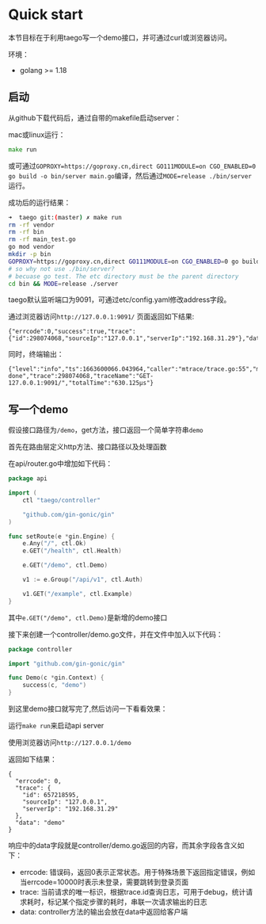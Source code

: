 # Quick start

本节目标在于利用taego写一个demo接口，并可通过curl或浏览器访问。

环境：

* golang >= 1.18

## 启动

从github下载代码后，通过自带的makefile启动server：

mac或linux运行：

```go
make run
```

或可通过`GOPROXY=https://goproxy.cn,direct GO111MODULE=on CGO_ENABLED=0 go build -o bin/server main.go`编译，然后通过`MODE=release ./bin/server`运行。

成功后的运行结果：

```bash
➜  taego git:(master) ✗ make run
rm -rf vendor
rm -rf bin
rm -rf main_test.go
go mod vendor
mkdir -p bin
GOPROXY=https://goproxy.cn,direct GO111MODULE=on CGO_ENABLED=0 go build -o bin/server main.go
# so why not use ./bin/server?
# becuase go test. The etc directory must be the parent directory
cd bin && MODE=release ./server
```

taego默认监听端口为9091，可通过etc/config.yaml修改address字段。

通过浏览器访问`http://127.0.0.1:9091/` 页面返回如下结果:

```
{"errcode":0,"success":true,"trace":{"id":298074068,"sourceIp":"127.0.0.1","serverIp":"192.168.31.29"},"data":"ok"}
```

同时，终端输出：

```
{"level":"info","ts":1663600066.043964,"caller":"mtrace/trace.go:55","msg":"step done","trace":298074068,"traceName":"GET-127.0.0.1:9091/","totalTime":"630.125µs"}
```

## 写一个demo

假设接口路径为`/demo`，get方法，接口返回一个简单字符串`demo`

首先在路由层定义http方法、接口路径以及处理函数

在api/router.go中增加如下代码：

```go
package api

import (
	ctl "taego/controller"

	"github.com/gin-gonic/gin"
)

func setRoute(e *gin.Engine) {
	e.Any("/", ctl.Ok)
	e.GET("/health", ctl.Health)

	e.GET("/demo", ctl.Demo)

	v1 := e.Group("/api/v1", ctl.Auth)

	v1.GET("/example", ctl.Example)
}
```

其中`e.GET("/demo", ctl.Demo)`是新增的demo接口

接下来创建一个controller/demo.go文件，并在文件中加入以下代码：

```go
package controller

import "github.com/gin-gonic/gin"

func Demo(c *gin.Context) {
	success(c, "demo")
}
```

到这里demo接口就写完了,然后访问一下看看效果：

运行`make run`来启动api server

使用浏览器访问`http://127.0.0.1/demo`

返回如下结果：

```
{
  "errcode": 0,
  "trace": {
    "id": 657218595,
    "sourceIp": "127.0.0.1",
    "serverIp": "192.168.31.29"
  },
  "data": "demo"
}
```

响应中的data字段就是controller/demo.go返回的内容，而其余字段各含义如下：

* errcode: 错误码，返回0表示正常状态。用于特殊场景下返回指定错误，例如当errcode=10000时表示未登录，需要跳转到登录页面
* trace: 当前请求的唯一标识，根据trace.id查询日志，可用于debug，统计请求耗时，标记某个指定步骤的耗时，串联一次请求输出的日志
* data: controller方法的输出会放在data中返回给客户端




